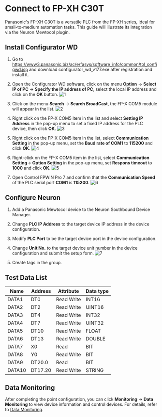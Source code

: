 # Connect to FP-XH C30T

Panasonic's FP-XH C30T is a versatile PLC from the FP-XH series, ideal for small-to-medium automation tasks. This guide will illustrate its integration via the Neuron Mewtocol plugin.

## Install Configurator WD

1. Go to https://www3.panasonic.biz/ac/e/fasys/software_info/common/tol_configwd.jsp and download configurator_wd_v177.exe after registration and install it.

2. Open the Configurator WD software, click on the menu **Option** -> **Select IP of PC** -> **Specify the IP address of PC**, select the local IP address and click on the **OK** button.
![1](./assets/1.jpg)

3. Click on the menu **Search** -> **Search BroadCast**, the FP-X COM5 module will appear in the list.
![2](./assets/2.jpg)

4. Right click on the FP-X COM5 item in the list and select **Setting IP Address** in the pop-up menu to set a fixed IP address for the PLC device, then click **OK**.
![3](./assets/3.jpg)

5. Right click on the FP-X COM5 item in the list, select **Communication Setting** in the pop-up menu, set the **Baud rate of COM1** to **115200** and click **OK**.
![4](./assets/4.jpg)

6. Right-click on the FP-X COM5 item in the list, select **Communication Setting**-> **Option Setting** in the pop-up menu, set **Respons timeout** to **1000** and click **OK**.
![5](./assets/5.jpg)

7. Open Control FPWIN Pro 7 and confirm that the **Communication Speed** of the PLC serial port **COM1** is **115200**.
![6](./assets/6.jpg)

## Configure Neuron
1. Add a Panasonic Mewtocol device to the Neuron Southbound Device Manager.

2. Change **PLC IP Address** to the target device IP address in the device configuration.

3. Modify **PLC Port** to be the target device port in the device configuration.

4. Change **Unit No.** to the target device unit number in the device configuration and submit the setup form.
![7](./assets/7.jpg)

5. Create tags in the group. 

## Test Data List

| Name |  Address    | Attribute | Data type   |
| ---- | --------| ---- | ------ |
| DATA1  | DT0    | Read Write | INT16  |
| DATA2  | DT2    | Read Write | UINT16 |
| DATA3  | DT4    | Read Write | INT32  |
| DATA4  | DT7    | Read Write | UINT32 |
| DATA5  | DT10    | Read Write | FLOAT  |
| DATA6  | DT13    | Read Write | DOUBLE |
| DATA7  | X0    | Read       | BIT    |
| DATA8  | Y0    | Read Write | BIT    |
| DATA9  | DT20.0 | Read       | BIT    |
| DATA10  | DT17.20  | Read Write | STRING |

## Data Monitoring

After completing the point configuration, you can click **Monitoring** -> **Data Monitoring** to view device information and control devices. For details, refer to [Data Monitoring](../../../admin/monitoring.md).